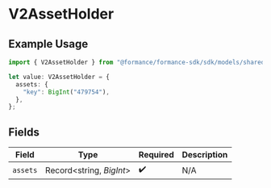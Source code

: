 # V2AssetHolder

## Example Usage

```typescript
import { V2AssetHolder } from "@formance/formance-sdk/sdk/models/shared";

let value: V2AssetHolder = {
  assets: {
    "key": BigInt("479754"),
  },
};
```

## Fields

| Field                    | Type                     | Required                 | Description              |
| ------------------------ | ------------------------ | ------------------------ | ------------------------ |
| `assets`                 | Record<string, *BigInt*> | :heavy_check_mark:       | N/A                      |